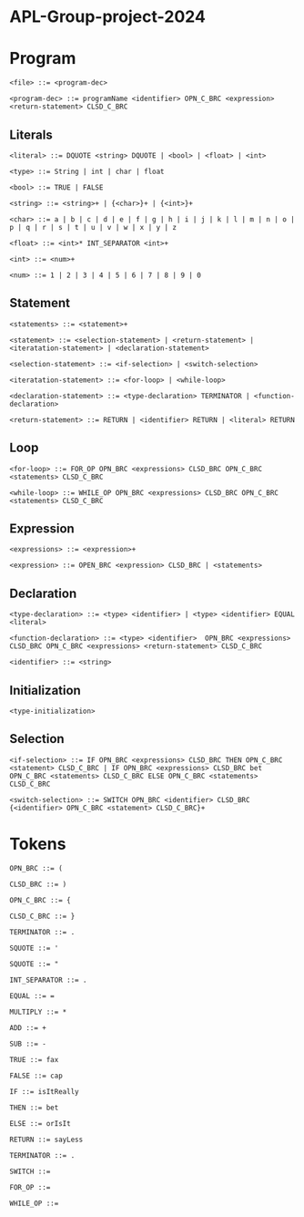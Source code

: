 # APL-Group-project-2024

# Program

    <file> ::= <program-dec>
    
    <program-dec> ::= programName <identifier> OPN_C_BRC <expression> <return-statement> CLSD_C_BRC

## Literals

    <literal> ::= DQUOTE <string> DQUOTE | <bool> | <float> | <int>
    
    <type> ::= String | int | char | float

    <bool> ::= TRUE | FALSE    
    
    <string> ::= <string>+ | {<char>}+ | {<int>}+ 
    
    <char> ::= a | b | c | d | e | f | g | h | i | j | k | l | m | n | o | p | q | r | s | t | u | v | w | x | y | z
    
    <float> ::= <int>* INT_SEPARATOR <int>+
    
    <int> ::= <num>+
    
    <num> ::= 1 | 2 | 3 | 4 | 5 | 6 | 7 | 8 | 9 | 0
    
## Statement

    <statements> ::= <statement>+

    <statement> ::= <selection-statement> | <return-statement> | <iteratation-statement> | <declaration-statement>
    
    <selection-statement> ::= <if-selection> | <switch-selection>
    
    <iteratation-statement> ::= <for-loop> | <while-loop>

    <declaration-statement> ::= <type-declaration> TERMINATOR | <function-declaration>
    
    <return-statement> ::= RETURN | <identifier> RETURN | <literal> RETURN

## Loop

    <for-loop> ::= FOR_OP OPN_BRC <expressions> CLSD_BRC OPN_C_BRC <statements> CLSD_C_BRC

    <while-loop> ::= WHILE_OP OPN_BRC <expressions> CLSD_BRC OPN_C_BRC <statements> CLSD_C_BRC

## Expression

    <expressions> ::= <expression>+

    <expression> ::= OPEN_BRC <expression> CLSD_BRC | <statements>
    
## Declaration
    
    <type-declaration> ::= <type> <identifier> | <type> <identifier> EQUAL <literal>
    
    <function-declaration> ::= <type> <identifier>  OPN_BRC <expressions> CLSD_BRC OPN_C_BRC <expressions> <return-statement> CLSD_C_BRC

    <identifier> ::= <string>

## Initialization

    <type-initialization>

## Selection
    
    <if-selection> ::= IF OPN_BRC <expressions> CLSD_BRC THEN OPN_C_BRC <statement> CLSD_C_BRC | IF OPN_BRC <expressions> CLSD_BRC bet OPN_C_BRC <statements> CLSD_C_BRC ELSE OPN_C_BRC <statements> CLSD_C_BRC

    <switch-selection> ::= SWITCH OPN_BRC <identifier> CLSD_BRC {<identifier> OPN_C_BRC <statement> CLSD_C_BRC}+

# Tokens
    
    OPN_BRC ::= (
    
    CLSD_BRC ::= )
    
    OPN_C_BRC ::= {
    
    CLSD_C_BRC ::= }
    
    TERMINATOR ::= .
    
    SQUOTE ::= '
    
    SQUOTE ::= "
    
    INT_SEPARATOR ::= .
    
    EQUAL ::= =
    
    MULTIPLY ::= *
    
    ADD ::= +
    
    SUB ::= -
    
    TRUE ::= fax
    
    FALSE ::= cap
    
    IF ::= isItReally
    
    THEN ::= bet
    
    ELSE ::= orIsIt
    
    RETURN ::= sayLess
    
    TERMINATOR ::= . 

    SWITCH ::=

    FOR_OP ::=

    WHILE_OP ::=
